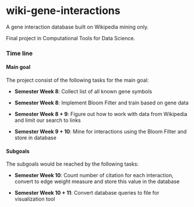 # wiki-gene-interactions
A gene interaction database built on Wikipedia mining only. 

Final project in Computational Tools for Data Science. 

### Time line
#### Main goal 
The project consist of the following tasks for the main goal: 

- __Semester Week 8__: Collect list of all known gene symbols  

- __Semester Week 8__: Implement Bloom Filter and train based on gene data

- __Semester Week 8 + 9__: Figure out how to work with data from Wikipedia and limit our search to links 

- __Semester Week 9 + 10__: Mine for interactions using the Bloom Filter and store in database 
    
#### Subgoals 
The subgoals would be reached by the following tasks:

- __Semester Week 10__: Count number of citation for each interaction, convert to edge weight measure and store this value in the database

- __Semester Week 10 + 11__: Convert database queries to file for visualization tool 

